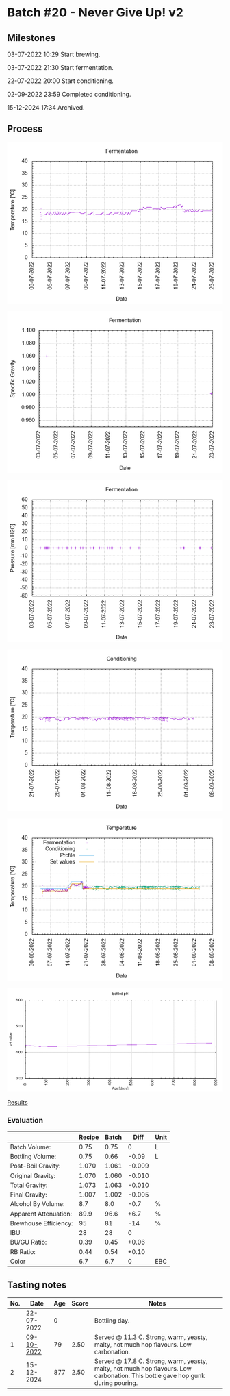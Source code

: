 # Batch #20 - Never Give Up! v2

## Milestones

03-07-2022 10:29 Start brewing.

03-07-2022 21:30 Start fermentation.

22-07-2022 20:00 Start conditioning.

02-09-2022 23:59 Completed conditioning.

15-12-2024 17:34 Archived.

## Process

![fermentation](fermentation.png)

![specific gravity](gravity.png)

![pressure](pressure.png)

![conditioning](conditioning.png)

![temperature](temperature.png)

![bottled_ph](bottled_ph.png)

[Results](./Batch_20_Never_Give_Up_v2_results.pdf)

### Evaluation

|                         | Recipe | Batch | Diff   | Unit |
|-------------------------|--------|-------|--------|------|
| Batch Volume:           | 0.75   | 0.75  | 0      | L    |
| Bottling Volume:        | 0.75   | 0.66  | -0.09  | L    |
| Post-Boil Gravity:      | 1.070  | 1.061 | -0.009 |      |
| Original Gravity:       | 1.070  | 1.060 | -0.010 |      |
| Total Gravity:          | 1.073  | 1.063 | -0.010 |      |
| Final Gravity:          | 1.007  | 1.002 | -0.005 |      |
| Alcohol By Volume:      | 8.7    | 8.0   | -0.7   | %    |
| Apparent Attenuation:   | 89.9   | 96.6  | +6.7   | %    |
| Brewhouse Efficiency:   | 95     | 81    | -14    | %    |
| IBU:                    | 28     | 28    | 0      |      |
| BU/GU Ratio:            | 0.39   | 0.45  | +0.06  |      |
| RB Ratio:               | 0.44   | 0.54  | +0.10  |      |
| Color                   | 6.7    | 6.7   | 0      | EBC  |

## Tasting notes

| No. | Date       | Age | Score | Notes |
|-----|------------|-----|-------|-------|
|     | 22-07-2022 |   0 |       | Bottling day. |
|   1 | [09-10-2022](20221009_Batch_20_Never_Give_Up_v2_BJCP_Scoresheet-1_2.pdf) |  79 | 2.50  | Served @ 11.3 C. Strong, warm, yeasty, malty, not much hop flavours. Low carbonation. |
|   2 | 15-12-2024 | 877 | 2.50  | Served @ 17.8 C. Strong, warm, yeasty, malty, not much hop flavours. Low carbonation. This bottle gave hop gunk during pouring. |
